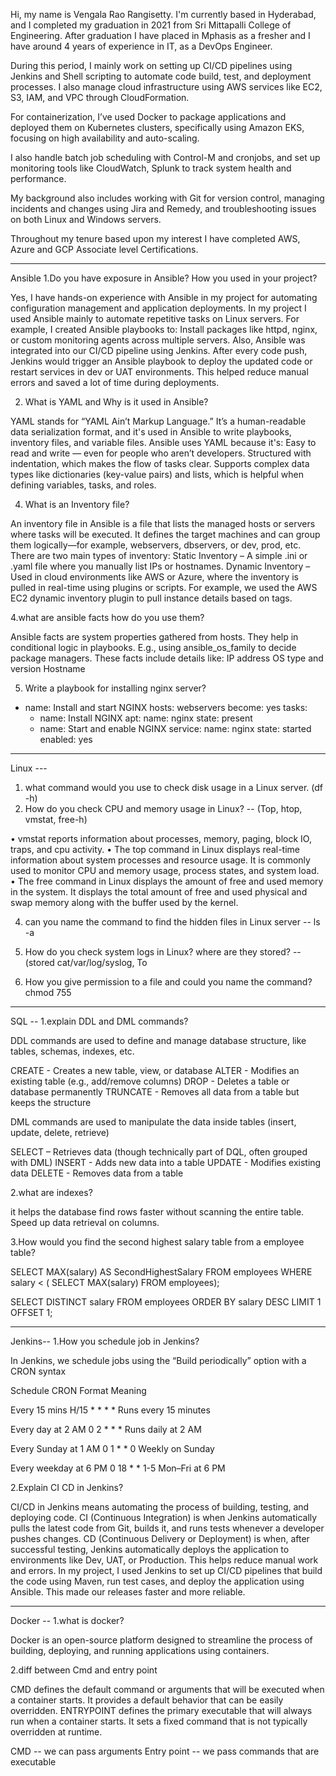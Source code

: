 Hi, my name is Vengala Rao Rangisetty. I'm currently based in Hyderabad, and I completed my graduation in 2021 from Sri Mittapalli College of Engineering. After graduation I have placed in Mphasis as a fresher and I have around 4 years of experience in IT, as a DevOps Engineer. 

During this period, I mainly work on setting up CI/CD pipelines using Jenkins and Shell scripting to automate code build, test, and deployment processes. I also manage cloud infrastructure using AWS services like EC2, S3, IAM, and VPC through CloudFormation.

For containerization, I’ve used Docker to package applications and deployed them on Kubernetes clusters, specifically using Amazon EKS, focusing on high availability and auto-scaling.

I also handle batch job scheduling with Control-M and cronjobs, and set up monitoring tools like CloudWatch, Splunk to track system health and performance.

My background also includes working with Git for version control, managing incidents and changes using Jira and Remedy, and troubleshooting issues on both Linux and Windows servers.

Throughout my tenure based upon my interest I have completed AWS, Azure and GCP Associate level Certifications.


-------------------------------------------------------------------------------------------------------------------------------------------------------------------------------------------------------------
Ansible 
1.Do you have exposure in Ansible? How you used in your project?

Yes, I have hands-on experience with Ansible in my project for automating configuration management and application deployments.
In my  project I used Ansible mainly to automate repetitive tasks on Linux servers. For example, I created Ansible playbooks to:
Install packages like httpd, nginx, or custom monitoring agents across multiple servers.
Also, Ansible was integrated into our CI/CD pipeline using Jenkins. After every code push, Jenkins would trigger an Ansible playbook to deploy the updated code or restart services in dev or UAT environments.
This helped reduce manual errors and saved a lot of time during deployments.

2. What is YAML and Why is it used in Ansible?

YAML stands for “YAML Ain’t Markup Language.” It’s a human-readable data serialization format, and it's used in Ansible to write playbooks, inventory files, and variable files.
Ansible uses YAML because it's:
Easy to read and write — even for people who aren’t developers.
Structured with indentation, which makes the flow of tasks clear.
Supports complex data types like dictionaries (key-value pairs) and lists, which is helpful when defining variables, tasks, and roles.

4. What is an Inventory file?
   
An inventory file in Ansible is a file that lists the managed hosts or servers where tasks will be executed. It defines the target machines and can group them logically—for example, webservers, dbservers, or dev, prod, etc.
There are two main types of inventory:
Static Inventory – A simple .ini or .yaml file where you manually list IPs or hostnames.
Dynamic Inventory – Used in cloud environments like AWS or Azure, where the inventory is pulled in real-time using plugins or scripts. For example, we used the AWS EC2 dynamic inventory plugin to pull instance details based on tags.

4.what are ansible facts how do you use them?

Ansible facts are system properties gathered from hosts. They help in conditional logic in playbooks. E.g., using ansible_os_family to decide package managers.
These facts include details like:
IP address
OS type and version
Hostname

5. Write a playbook for installing nginx server?
- name: Install and start NGINX
  hosts: webservers
  become: yes
  tasks:
    - name: Install NGINX
      apt:
        name: nginx
        state: present
    - name: Start and enable NGINX
      service:
        name: nginx
        state: started
        enabled: yes
------------------------------------------------------------------------------------------------------------------------------------------------------------------------------------------------------------
Linux ---
1.	what command would you use to check disk usage in a Linux server. 
(df -h)
2.	How do you check CPU and memory usage in Linux?  -- (Top, htop, vmstat, free-h)
   
•	vmstat reports information about processes, memory, paging, block IO, traps, and cpu activity.
•	The top command in Linux displays real-time information about system processes and resource usage. It is commonly used to monitor CPU and memory usage, process states, and system load.
•	The free command in Linux displays the amount of free and used memory in the system. It displays the total amount of free and used physical and swap memory along with the buffer used by the kernel.

4. can you name the command to find the hidden files in Linux server --   ls -a
   
6. How do you check system logs in Linux? where are they stored?  -- (stored cat/var/log/syslog, To
   
8. How you give permission to a file and could you name the command? chmod 755
-----------------------------------------------------------------------------------------------------------------------------------------------------------------------------------------------------------------
SQL --
1.explain DDL and DML commands?

DDL commands are used to define and manage database structure, like tables, schemas, indexes, etc.

CREATE - Creates a new table, view, or database
ALTER - Modifies an existing table (e.g., add/remove columns)
DROP - Deletes a table or database permanently
TRUNCATE - Removes all data from a table but keeps the structure

DML commands are used to manipulate the data inside tables (insert, update, delete, retrieve)

SELECT – Retrieves data (though technically part of DQL, often grouped with DML)
INSERT - Adds new data into a table
UPDATE - Modifies existing data
DELETE - Removes data from a table

2.what are indexes? 

it helps the database find rows faster without scanning the entire table. Speed up data retrieval on columns.

3.How would you find the second highest salary table from a employee table?


SELECT MAX(salary) AS SecondHighestSalary
FROM employees
WHERE salary < ( SELECT MAX(salary) FROM employees);

SELECT DISTINCT salary
FROM employees
ORDER BY salary DESC
LIMIT 1 OFFSET 1;

-----------------------------------------------------------------------------------------------------------------------------------------------------------------------------------------------------------------
Jenkins--
1.How you schedule job in Jenkins?

In Jenkins, we schedule jobs using the “Build periodically” option with a CRON syntax

Schedule	CRON Format	      Meaning

Every 15 mins	 H/15 * * * *	    Runs every 15 minutes

Every day at 2 AM	 0 2 * * *	    Runs daily at 2 AM

Every Sunday at 1 AM	   0 1 * * 0	     Weekly on Sunday

Every weekday at 6 PM	   0 18 * * 1-5	      Mon–Fri at 6 PM

2.Explain CI CD in Jenkins?

CI/CD in Jenkins means automating the process of building, testing, and deploying code. CI (Continuous Integration) is when Jenkins automatically pulls the latest code from Git, builds it, and runs tests whenever a developer pushes changes. CD (Continuous Delivery or Deployment) is when, after successful testing, Jenkins automatically deploys the application to environments like Dev, UAT, or Production. This helps reduce manual work and errors. 
In my project, I used Jenkins to set up CI/CD pipelines that build the code using Maven, run test cases, and deploy the application using Ansible. This made our releases faster and more reliable.

--------------------------------------------------------------------------------------------------------------------------------------------------------------------------------------------------------------
Docker --
 1.what is docker?
 
Docker is an open-source platform designed to streamline the process of building, deploying, and running applications using containers.

 2.diff between Cmd and entry point 
 
CMD defines the default command or arguments that will be executed when a container starts. It provides a default behavior that can be easily overridden.
ENTRYPOINT defines the primary executable that will always run when a container starts. It sets a fixed command that is not typically overridden at runtime.

CMD -- we can pass arguments 
Entry point -- we pass commands that are executable


